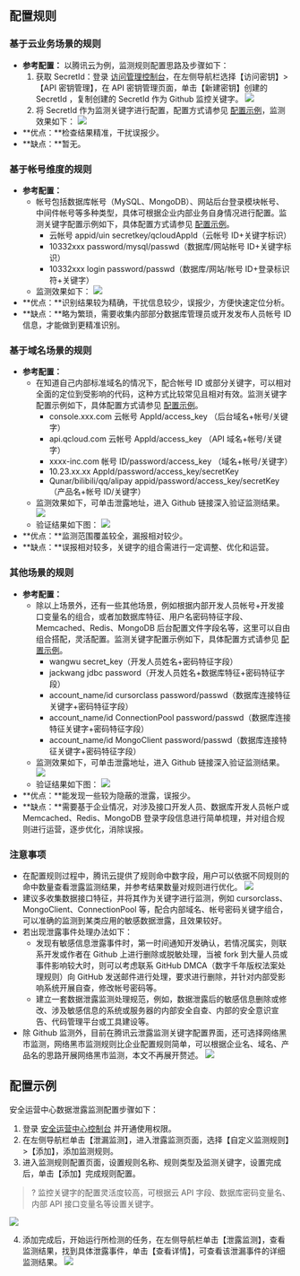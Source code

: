 ## 配置规则
### 基于云业务场景的规则
- **参考配置：**
以腾讯云为例，监测规则配置思路及步骤如下：
	1. 获取 SecretId：登录 [访问管理控制台](https://console.cloud.tencent.com/cam/capi)，在左侧导航栏选择【访问密钥】>【API 密钥管理】，在 API 密钥管理页面，单击【新建密钥】创建的 SecretId ，复制创建的 SecretId 作为 Github 监控关键字。
![](https://main.qcloudimg.com/raw/4dc8f86e025ce9ec89148af23a2eea3b.png)
	2. 将 SecretId 作为监测关键字进行配置，配置方式请参见 [配置示例](#pzsl)，监测效果如下：
![](https://main.qcloudimg.com/raw/37882a3d0fa281685576c6ed566e67e1.png)
- **优点：**检查结果精准，干扰误报少。
- **缺点：**暂无。

### 基于帐号维度的规则
- **参考配置：**
	- 帐号包括数据库帐号（MySQL、MongoDB）、网站后台登录模块帐号、中间件帐号等多种类型，具体可根据企业内部业务自身情况进行配置。监测关键字配置示例如下，具体配置方式请参见  [配置示例](#pzsl)。
		- 云帐号 appid/uin secretkey/qcloudAppId（云帐号 ID+关键字标识）
		- 10332xxx password/mysql/passwd（数据库/网站帐号 ID+关键字标识）
		- 10332xxx login password/passwd（数据库/网站/帐号 ID+登录标识符+关键字）
	- 监测效果如下：
	![](https://main.qcloudimg.com/raw/c227687fbf6f404ff9cffcb0b9569392.png)
- **优点：**识别结果较为精确，干扰信息较少，误报少，方便快速定位分析。
- **缺点：**略为繁琐，需要收集内部部分数据库管理员或开发发布人员帐号 ID 信息，才能做到更精准识别。

### 基于域名场景的规则
- **参考配置：**
	- 在知道自己内部标准域名的情况下，配合帐号 ID 或部分关键字，可以相对全面的定位到受影响的代码，这种方式比较常见且相对有效。监测关键字配置示例如下，具体配置方式请参见 [配置示例](#pzsl)。    
		- console.xxx.com 云帐号 AppId/access_key （后台域名+帐号/关键字）
		- api.qcloud.com  云帐号 AppId/access_key （API 域名+帐号/关键字）
		- xxxx-inc.com 帐号 ID/password/access_key （域名+帐号/关键字）
		- 10.23.xx.xx AppId/password/access_key/secretKey
		- Qunar/bilibili/qq/alipay  appid/password/access_key/secretKey （产品名+帐号 ID/关键字）
	- 监测效果如下，可单击泄露地址，进入 Github 链接深入验证监测结果。
	![](https://main.qcloudimg.com/raw/24c4e45841e83d1fda1edae0addf5e27.png)
	- 验证结果如下图：
	![](https://main.qcloudimg.com/raw/6d735c1a055bc774b19baa7db0d8092d.png)
- **优点：**监测范围覆盖较全，漏报相对较少。
- **缺点：**误报相对较多，关键字的组合需进行一定调整、优化和运营。

### 其他场景的规则
- **参考配置：**
	- 除以上场景外，还有一些其他场景，例如根据内部开发人员帐号+开发接口变量名的组合，或者加数据库特征、用户名密码特征字段、Memcached、Redis、MongoDB 后台配置文件字段名等，这里可以自由组合搭配，灵活配置。监测关键字配置示例如下，具体配置方式请参见  [配置示例](#pzsl)。  
		- wangwu secret_key（开发人员姓名+密码特征字段）
		- jackwang jdbc password（开发人员姓名+数据库特征+密码特征字段）
		- account_name/id cursorclass password/passwd（数据库连接特征关键字+密码特征字段）
		- account_name/id ConnectionPool password/passwd（数据库连接特征关键字+密码特征字段）
		- account_name/id  MongoClient password/passwd（数据库连接特征关键字+密码特征字段）
	- 监测效果如下，可单击泄露地址，进入 Github 链接深入验证监测结果。
	![](https://main.qcloudimg.com/raw/354fcde600f5b85c52bf3b31d69249fb.png)
	- 验证结果如下图：
	![](https://main.qcloudimg.com/raw/254ee21d8d63f0d1737dd4e3ed1377e7.png)
- **优点：**能发现一些较为隐蔽的泄露，误报少。
- **缺点：**需要基于企业情况，对涉及接口开发人员、数据库开发人员帐户或 Memcached、Redis、MongoDB 登录字段信息进行简单梳理，并对组合规则进行运营，逐步优化，消除误报。

### 注意事项
- 在配置规则过程中，腾讯云提供了规则命中数字段，用户可以依据不同规则的命中数量查看泄露监测结果，并参考结果数量对规则进行优化。
	![](https://main.qcloudimg.com/raw/50ad95a3d74a59ef8d8a0fa6a2ea3193.png)
- 建议多收集数据接口特征，并将其作为关键字进行监测，例如 cursorclass、MongoClient、ConnectionPool 等，配合内部域名、帐号密码关键字组合，可以准确的监测到某类应用的敏感数据泄露，且效果较好。
-  若出现泄露事件处理办法如下：
	-  发现有敏感信息泄露事件时，第一时间通知开发确认，若情况属实，则联系开发或作者在 Github 上进行删除或脱敏处理，当被 fork 到大量人员或事件影响较大时，则可以考虑联系 GitHub DMCA（数字千年版权法案处理规则）向 GitHub 发送邮件进行处理，要求进行删除，并针对内部受影响系统开展自查，修改帐号密码等。
	- 建立一套数据泄露监测处理规范，例如，数据泄露后的敏感信息删除或修改、涉及敏感信息的系统或服务器的内部安全自查、内部的安全意识宣告、代码管理平台或工具建设等。
- 除 Github 监测外，目前在腾讯云泄露监测关键字配置界面，还可选择网络黑市监测，网络黑市监测规则比企业配置规则简单，可以根据企业名、域名、产品名的思路开展网络黑市监测，本文不再展开赘述。
![](https://main.qcloudimg.com/raw/b90e50f7e3dc51bec5d2361facc70b03.png)

<span id="pzsl"></span>
## 配置示例
安全运营中心数据泄露监测配置步骤如下：
1. 登录 [安全运营中心控制台](https://console.cloud.tencent.com/ssa) 并开通使用权限。
2. 在左侧导航栏单击【泄漏监测】，进入泄露监测页面，选择【自定义监测规则】>【添加】，添加监测规则。
3.  进入监测规则配置页面，设置规则名称、规则类型及监测关键字，设置完成后，单击【添加】完成规则配置。
>? 监控关键字的配置灵活度较高，可根据云 API 字段、数据库密码变量名、内部 API 接口变量名等设置关键字。
>
![](https://main.qcloudimg.com/raw/ada5d9dd63cde3ed61d7e7e7af5659d0.png)

4. 添加完成后，开始运行所检测的任务，在左侧导航栏单击【泄露监测】，查看监测结果，找到具体泄露事件，单击【查看详情】，可查看该泄漏事件的详细监测结果。
![](https://main.qcloudimg.com/raw/41d3179a1aac2ecb4890154bb9793ec2.png)


